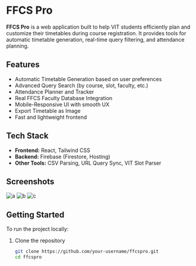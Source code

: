 # FFCS Pro

**FFCS Pro** is a web application built to help VIT students efficiently plan and customize their timetables during course registration. It provides tools for automatic timetable generation, real-time query filtering, and attendance planning.

## Features

- Automatic Timetable Generation based on user preferences
- Advanced Query Search (by course, slot, faculty, etc.)
- Attendance Planner and Tracker
- Real FFCS Faculty Database Integration
- Mobile-Responsive UI with smooth UX
- Export Timetable as Image
- Fast and lightweight frontend

## Tech Stack

- **Frontend:** React, Tailwind CSS
- **Backend:** Firebase (Firestore, Hosting)
- **Other Tools:** CSV Parsing, URL Query Sync, VIT Slot Parser

## Screenshots

![a](https://github.com/user-attachments/assets/534b0314-c65c-47d5-b857-3bf401815dfc)
![b](https://github.com/user-attachments/assets/49a4dc67-47dc-47d3-98e7-f8b719739856)
![c](https://github.com/user-attachments/assets/cfb47f85-5798-48c0-a276-991f6b89bb38)

## Getting Started

To run the project locally:

1. Clone the repository
   ```bash
   git clone https://github.com/your-username/ffcspro.git
   cd ffcspro

